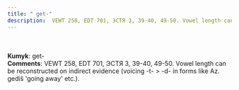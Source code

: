 ```yaml
---
title: " get-"
description:  VEWT 258, EDT 701, ЭСТЯ 3, 39-40, 49-50. Vowel length can be reconstructed on indirect evidence (voicing -t- > -d- in forms like Az. gediš 'going away' etc.).
---
```

<strong></strong><br><br>
<strong>Kumyk</strong>:  get-<br>
<strong>Comments</strong>:  VEWT 258, EDT 701, ЭСТЯ 3, 39-40, 49-50. Vowel length can be reconstructed on indirect evidence (voicing -t- > -d- in forms like Az. gediš 'going away' etc.).<br>


